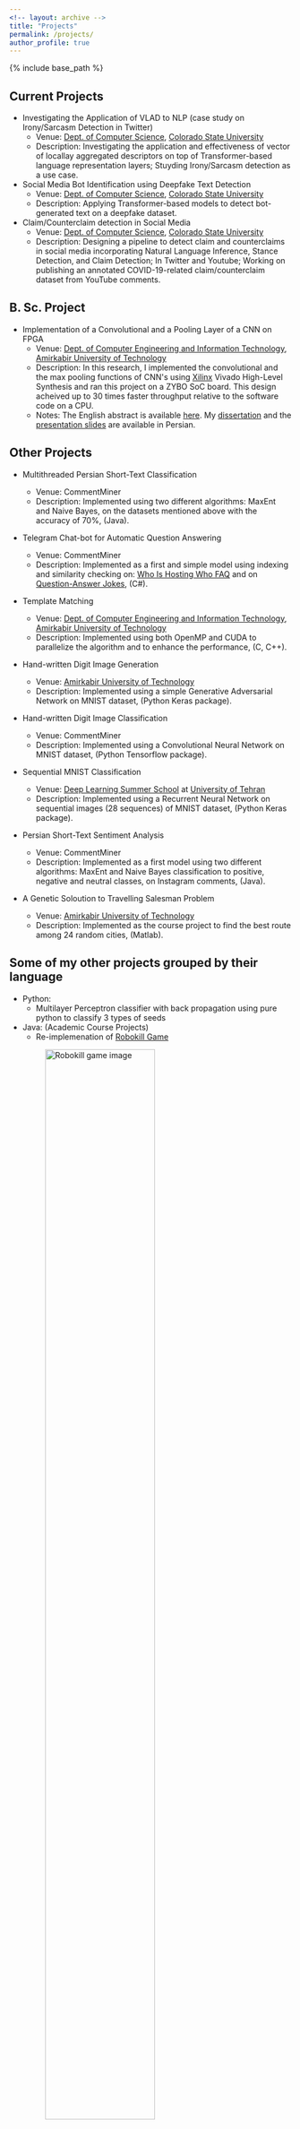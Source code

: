 ```yaml
---
<!-- layout: archive -->
title: "Projects"
permalink: /projects/
author_profile: true
---
```


{% include base_path %}
<!-- This page has not been updated recently. Check [Rays Cyber Lab website](https://rayscyberlab.org) for current projects. -->

__Current Projects__
------
* Investigating the Application of VLAD to NLP (case study on Irony/Sarcasm Detection in Twitter)
  * Venue: [Dept. of Computer Science](https://compsci.colostate.edu/), [Colorado State University](https://www.colostate.edu/)
  * Description: Investigating the application and effectiveness of vector of locallay aggregated descriptors on top of Transformer-based language representation layers; Stuyding Irony/Sarcasm detection as a use case.
* Social Media Bot Identification using Deepfake Text Detection
  * Venue: [Dept. of Computer Science](https://compsci.colostate.edu/), [Colorado State University](https://www.colostate.edu/)
  * Description: Applying Transformer-based models to detect bot-generated text on a deepfake dataset. 
* Claim/Counterclaim detection in Social Media
  * Venue: [Dept. of Computer Science](https://compsci.colostate.edu/), [Colorado State University](https://www.colostate.edu/)
  * Description: Designing a pipeline to detect claim and counterclaims in social media incorporating Natural Language Inference, Stance Detection, and Claim Detection; In Twitter and Youtube; Working on publishing an annotated COVID-19-related claim/counterclaim dataset from YouTube comments.

__B. Sc. Project__
------
* Implementation of a Convolutional and a Pooling Layer of a CNN on FPGA
  * Venue: [Dept. of Computer Engineering and Information Technology](http://ceit.aut.ac.ir/autcms/home.htm?depurl=computer-engineering&lang=en), [Amirkabir University of Technology](http://aut.ac.ir/aut/)
  * Description: In this research, I implemented the convolutional and the max pooling functions of CNN's using [Xilinx](https://www.xilinx.com/) Vivado High-Level Synthesis and ran this project on a ZYBO SoC board. This design acheived up to 30 times faster throughput relative to the software code on a CPU.
  * Notes: The English abstract is available [here](https://sinamps.github.io/files/English%20Abstract.pdf). My [dissertation](https://sinamps.github.io/files/Sina_Mahdipour_Report1.pdf) and the [presentation slides](https://sinamps.github.io/files/Slides.pptx) are available in Persian.
 
__Other Projects__
------
* Multithreaded Persian Short-Text Classification
  * Venue: CommentMiner
  * Description: Implemented using two different algorithms: MaxEnt and Naive Bayes, on the datasets mentioned above with the accuracy of 70%, (Java).

* Telegram Chat-bot for Automatic Question Answering
  * Venue: CommentMiner
  * Description: Implemented as a first and simple model using indexing and similarity checking on: [Who Is Hosting Who FAQ](https://www.whoishostingthis.com/resources/faq/) and on [Question-Answer Jokes](https://www.kaggle.com/jiriroz/qa-jokes), (C#).

* Template Matching
  * Venue: [Dept. of Computer Engineering and Information Technology](http://ceit.aut.ac.ir/autcms/home.htm?depurl=computer-engineering&lang=en), [Amirkabir University of Technology](http://aut.ac.ir/aut/)
  * Description: Implemented using both OpenMP and CUDA to parallelize the algorithm and to enhance the performance, (C, C++).

* Hand-written Digit Image Generation
  * Venue: [Amirkabir University of Technology](http://aut.ac.ir/aut/)
  * Description: Implemented using a simple Generative Adversarial Network on MNIST dataset, (Python Keras package).

* Hand-written Digit Image Classification
  * Venue: CommentMiner
  * Description: Implemented using a Convolutional Neural Network on MNIST dataset, (Python Tensorflow package).

* Sequential MNIST Classification
  * Venue: [Deep Learning Summer School](http://acm.ut.ac.ir/deeplearning/) at [University of Tehran](http://ut.ac.ir/en)
  * Description: Implemented using a Recurrent Neural Network on sequential images (28 sequences) of MNIST dataset, (Python Keras package).
  
* Persian Short-Text Sentiment Analysis
  * Venue: CommentMiner
  * Description: Implemented as a first model using two different algorithms: MaxEnt and Naive Bayes classification to positive, negative and neutral classes, on Instagram comments, (Java).

* A Genetic Soloution to Travelling Salesman Problem
  * Venue: [Amirkabir University of Technology](http://aut.ac.ir/aut/)
  * Description: Implemented as the course project to find the best route among 24 random cities, (Matlab).

Some of my other projects grouped by their language
------
* Python:
  * Multilayer Perceptron classifier with back propagation using pure python to classify 3 types of seeds
* Java: (Academic Course Projects)
  * Re-implemenation of [Robokill Game](https://www.silvergames.com/en/robokill-trainer)<br/>
  <figure><img src="https://i1.silvergames.com/screenshots/robokill-trainer/2_gameplay-shooting.jpg" alt="Robokill game image" style="width:70%">
  <figcaption>Robokill gameplay image taken from [SilverGames](https://i1.silvergames.com/screenshots/robokill-trainer/2_gameplay-shooting.jpg)</figcaption></figure>
<!-- <img src='/images/robokill.jpg'> -->
  * Internet Messanger (with GUI design)
  * Internet Browser with the support for PHP and CSS using JxBrowser library
  * Notes Manager
  * Tank Game (two tanks attacking each other)
  * Sudoku Solver
  * Box Stacking Problem Solver
  * Thief and Cops Game (console)
  * Insertion Sort, Heap Sort, Quick Sort, Merge Sort
  * N-equation Solver
* C/C++/C#:
  * OpenMp Merge Sort
  * CUDA Matrix Multiplication
  * CUDA Prefix Sum
  * 2048 Game (console)
  * Game of Life (console)
  * CommentMiner Main System (in collaboration with other teammates)
* Web:
  * Re-implementation of [IranFilms](https://iranfilms.org/) that is a website for introducing and reviewing movies
* PHP:
  * Telegram Bot to provide CommentMiner services response to a private message sent by the user



